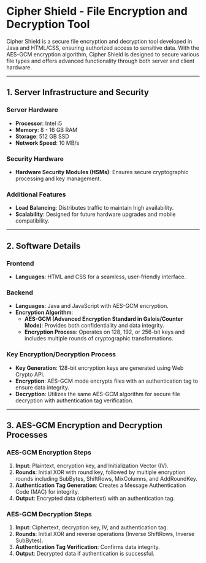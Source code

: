 # Cipher Shield - File Encryption and Decryption Tool

Cipher Shield is a secure file encryption and decryption tool developed in Java and HTML/CSS, ensuring authorized access to sensitive data. With the AES-GCM encryption algorithm, Cipher Shield is designed to secure various file types and offers advanced functionality through both server and client hardware.

---

## 1. Server Infrastructure and Security

### Server Hardware
- **Processor**: Intel i5
- **Memory**: 8 - 16 GB RAM
- **Storage**: 512 GB SSD
- **Network Speed**: 10 MB/s

### Security Hardware
- **Hardware Security Modules (HSMs)**: Ensures secure cryptographic processing and key management.

### Additional Features
- **Load Balancing**: Distributes traffic to maintain high availability.
- **Scalability**: Designed for future hardware upgrades and mobile compatibility.

---

## 2. Software Details

### Frontend
- **Languages**: HTML and CSS for a seamless, user-friendly interface.

### Backend
- **Languages**: Java and JavaScript with AES-GCM encryption.
- **Encryption Algorithm**: 
  - **AES-GCM (Advanced Encryption Standard in Galois/Counter Mode)**: Provides both confidentiality and data integrity.
  - **Encryption Process**: Operates on 128, 192, or 256-bit keys and includes multiple rounds of cryptographic transformations.
  
### Key Encryption/Decryption Process
- **Key Generation**: 128-bit encryption keys are generated using Web Crypto API.
- **Encryption**: AES-GCM mode encrypts files with an authentication tag to ensure data integrity.
- **Decryption**: Utilizes the same AES-GCM algorithm for secure file decryption with authentication tag verification.

---

## 3. AES-GCM Encryption and Decryption Processes

### AES-GCM Encryption Steps
1. **Input**: Plaintext, encryption key, and Initialization Vector (IV).
2. **Rounds**: Initial XOR with round key, followed by multiple encryption rounds including SubBytes, ShiftRows, MixColumns, and AddRoundKey.
3. **Authentication Tag Generation**: Creates a Message Authentication Code (MAC) for integrity.
4. **Output**: Encrypted data (ciphertext) with an authentication tag.

### AES-GCM Decryption Steps
1. **Input**: Ciphertext, decryption key, IV, and authentication tag.
2. **Rounds**: Initial XOR and reverse operations (Inverse ShiftRows, Inverse SubBytes).
3. **Authentication Tag Verification**: Confirms data integrity.
4. **Output**: Decrypted data if authentication is successful.
